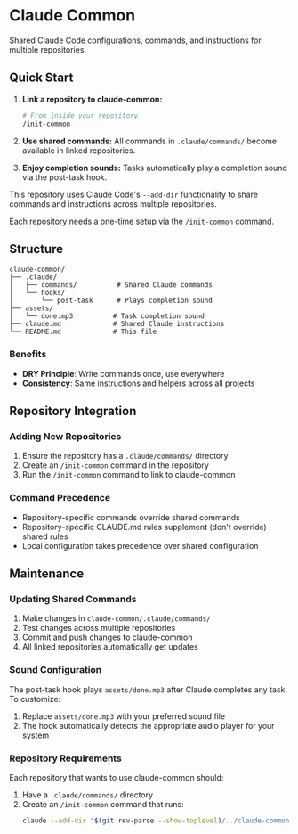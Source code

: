 # Claude Common

Shared Claude Code configurations, commands, and instructions for multiple repositories.

## Quick Start

1. **Link a repository to claude-common:**
   ```bash
   # From inside your repository
   /init-common
   ```

2. **Use shared commands:**
   All commands in `.claude/commands/` become available in linked repositories.

3. **Enjoy completion sounds:**
   Tasks automatically play a completion sound via the post-task hook.

This repository uses Claude Code's `--add-dir` functionality to share commands and instructions across multiple repositories. 

Each repository needs a one-time setup via the `/init-common` command.

## Structure

```
claude-common/
├── .claude/
│   ├── commands/          # Shared Claude commands
│   └── hooks/
│       └── post-task      # Plays completion sound
├── assets/
│   └── done.mp3          # Task completion sound
├── claude.md             # Shared Claude instructions
└── README.md             # This file
```

### Benefits

- **DRY Principle**: Write commands once, use everywhere
- **Consistency**: Same instructions and helpers across all projects

## Repository Integration

### Adding New Repositories
1. Ensure the repository has a `.claude/commands/` directory
2. Create an `/init-common` command in the repository
3. Run the `/init-common` command to link to claude-common

### Command Precedence
- Repository-specific commands override shared commands
- Repository-specific CLAUDE.md rules supplement (don't override) shared rules
- Local configuration takes precedence over shared configuration

## Maintenance

### Updating Shared Commands
1. Make changes in `claude-common/.claude/commands/`
2. Test changes across multiple repositories
3. Commit and push changes to claude-common
4. All linked repositories automatically get updates

### Sound Configuration
The post-task hook plays `assets/done.mp3` after Claude completes any task. To customize:
1. Replace `assets/done.mp3` with your preferred sound file
2. The hook automatically detects the appropriate audio player for your system

### Repository Requirements

Each repository that wants to use claude-common should:
1. Have a `.claude/commands/` directory
2. Create an `/init-common` command that runs:
   ```bash
   claude --add-dir "$(git rev-parse --show-toplevel)/../claude-common"
   ```